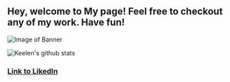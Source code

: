 
<!--
**Keelen-Fisher/Keelen-Fisher** is a ✨ _special_ ✨ repository because its `README.md` (this file) appears on your GitHub profile.

Here are some ideas to get you started:

- 🔭 I’m currently working on ...
- 🌱 I’m currently learning ...
- 👯 I’m looking to collaborate on ...
- 🤔 I’m looking for help with ...
- 💬 Ask me about ...
- 📫 How to reach me: ...
- 😄 Pronouns: ...
- ⚡ Fun fact: ...
-->
## Hey, welcome to My page! Feel free to checkout any of my work. Have fun!

![Image of Banner](Keelen-Fisher.png)

![Keelen's github stats](https://github-readme-stats.vercel.app/api?username=Keelen-Fisher&theme=nightowl)

### [Link to LikedIn](https://www.linkedin.com/in/keelen-fisher-b63766148/)
